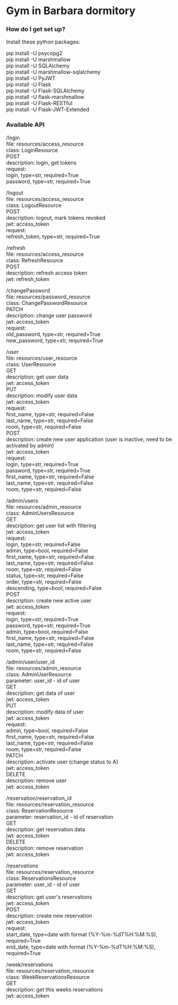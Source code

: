 # Gym in Barbara dormitory #

### How do I get set up? ###
Install these python packages:  

pip install -U psycopg2  
pip install -U marshmallow  
pip install -U SQLAlchemy  
pip install -U marshmallow-sqlalchemy  
pip install -U PyJWT  
pip install -U Flask  
pip install -U Flask-SQLAlchemy  
pip install -U flask-marshmallow  
pip install -U Flask-RESTful  
pip install -U Flask-JWT-Extended  

### Available API
/login  
    file: resources/access_resource  
    class: LoginResource  
    POST  
        description: login, get tokens  
        request:  
            login, type=str, required=True  
            password, type=str, required=True  

/logout  
    file: resources/access_resource  
    class: LogoutResource    
    POST  
        description: logout, mark tokens revoked  
        jwt: access_token  
        request:  
            refresh_token, type=str, required=True  

/refresh  
    file: resources/access_resource  
    class: RefreshResource  
    POST  
        description: refresh access token  
        jwt: refresh_token  

/changePassword  
    file: resources/password_resource  
    class: ChangePasswordResource  
    PATCH  
        description: change user password  
        jwt: access_token  
        request:  
            old_password, type=str, required=True  
            new_password, type=str, required=True  

/user  
    file: resources/user_resource  
    class: UserResource  
    GET  
        description: get user data  
        jwt: access_token  
    PUT  
        description: modify user data  
        jwt: access_token  
        request:  
            first_name, type=str, required=False  
            last_name, type=str, required=False  
            room, type=str, required=False  
    POST  
        description: create new user application (user is inactive, need to be activated by admin)  
        jwt: access_token  
        request:    
            login, type=str, required=True  
            password, type=str, required=True  
            first_name, type=str, required=False  
            last_name, type=str, required=False  
            room, type=str, required=False  

/admin/users  
    file: resources/admin_resource  
    class: AdminUsersResource  
    GET  
        description: get user list with filtering  
        jwt: access_token  
        request:  
            login, type=str, required=False  
            admin, type=bool, required=False  
            first_name, type=str, required=False  
            last_name, type=str, required=False  
            room, type=str, required=False  
            status, type=str, required=False  
            order, type=str, required=False  
            descending, type=bool, required=False  
    POST  
        description: create new active user  
        jwt: access_token  
        request:  
            login, type=str, required=True  
            password, type=str, required=True  
            admin, type=bool, required=False  
            first_name, type=str, required=False  
            last_name, type=str, required=False  
            room, type=str, required=False  

/admin/user/user_id  
    file: resources/admin_resource  
    class: AdminUserResource  
    parameter: user_id - id of user  
    GET  
        description: get data of user  
        jwt: access_token  
    PUT  
        description: modify data of user  
        jwt: access_token  
        request:  
            admin, type=bool, required=False  
            first_name, type=str, required=False  
            last_name, type=str, required=False  
            room, type=str, required=False  
    PATCH  
        description: activate user (change status to A)  
        jwt: access_token  
    DELETE  
        description: remove user  
        jwt: access_token  

/reservation/reservation_id  
    file: resources/reservation_resource  
    class: ReservationResource  
    parameter: reservation_id - id of reservation  
    GET  
        description: get reservation data  
        jwt: access_token  
    DELETE  
        description: remove reservation  
        jwt: access_token  

/reservations  
    file: resources/reservation_resource  
    class: ReservationsResource  
    parameter: user_id - id of user  
    GET  
        description: get user's reservations  
        jwt: access_token  
    POST  
        description: create new reservation  
        jwt: access_token  
        request:  
            start_date, type=date with format (%Y-%m-%dT%H:%M:%S), required=True  
            end_date, type=date with format (%Y-%m-%dT%H:%M:%S), required=True  

/week/reservations  
    file: resources/reservation_resource  
    class: WeekReservationsResource  
    GET  
        description: get this weeks reservations  
        jwt: access_token  
